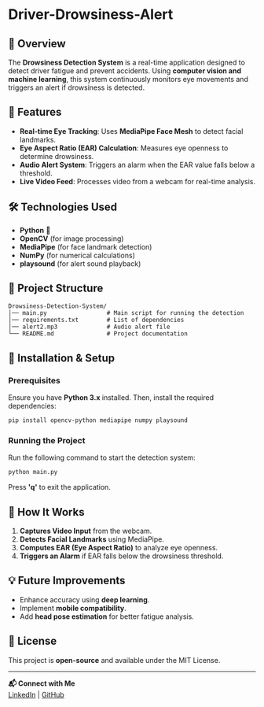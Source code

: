 # Driver-Drowsiness-Alert

## 🚀 Overview
The **Drowsiness Detection System** is a real-time application designed to detect driver fatigue and prevent accidents. Using **computer vision and machine learning**, this system continuously monitors eye movements and triggers an alert if drowsiness is detected.

## 📌 Features
- **Real-time Eye Tracking**: Uses **MediaPipe Face Mesh** to detect facial landmarks.
- **Eye Aspect Ratio (EAR) Calculation**: Measures eye openness to determine drowsiness.
- **Audio Alert System**: Triggers an alarm when the EAR value falls below a threshold.
- **Live Video Feed**: Processes video from a webcam for real-time analysis.

## 🛠️ Technologies Used
- **Python** 🐍
- **OpenCV** (for image processing)
- **MediaPipe** (for face landmark detection)
- **NumPy** (for numerical calculations)
- **playsound** (for alert sound playback)

## 📂 Project Structure
```
Drowsiness-Detection-System/
│── main.py                 # Main script for running the detection
│── requirements.txt        # List of dependencies
│── alert2.mp3              # Audio alert file
└── README.md               # Project documentation
```

## 🔧 Installation & Setup
### Prerequisites
Ensure you have **Python 3.x** installed. Then, install the required dependencies:
```sh
pip install opencv-python mediapipe numpy playsound
```

### Running the Project
Run the following command to start the detection system:
```sh
python main.py
```
Press **'q'** to exit the application.

## 🚀 How It Works
1. **Captures Video Input** from the webcam.
2. **Detects Facial Landmarks** using MediaPipe.
3. **Computes EAR (Eye Aspect Ratio)** to analyze eye openness.
4. **Triggers an Alarm** if EAR falls below the drowsiness threshold.

## 💡 Future Improvements
- Enhance accuracy using **deep learning**.
- Implement **mobile compatibility**.
- Add **head pose estimation** for better fatigue analysis.

## 📜 License
This project is **open-source** and available under the MIT License.

---
**📬 Connect with Me**  
[LinkedIn](https://www.linkedin.com/in/saurabh-kumar-121b04342) | [GitHub](https://github.com/your-github-username)

